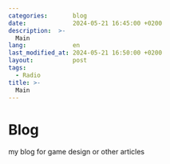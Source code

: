 ```yaml
---
categories:       blog
date:             2024-05-21 16:45:00 +0200
description:  >-
  Main
lang:             en
last_modified_at: 2024-05-21 16:50:00 +0200
layout:           post
tags:
  - Radio
title: >-
  Main
---
```


# Blog
my blog for game design or other articles
